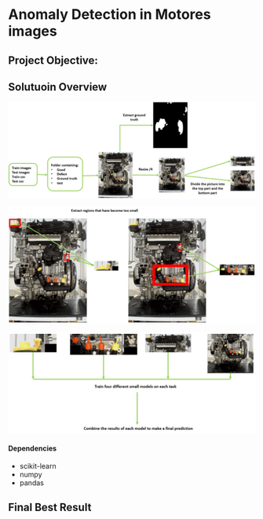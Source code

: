 # Anomaly Detection in Motores images

## Project Objective:

## Solutuoin Overview
![image](https://github.com/ChibaneLilaAI/Motores/blob/main/image1.jpg)

![image](https://github.com/ChibaneLilaAI/Motores/blob/main/image2.jpg)

![image](https://github.com/ChibaneLilaAI/Motores/blob/main/image3.jpg)

#### Dependencies
- scikit-learn
- numpy
- pandas

## Final Best Result
